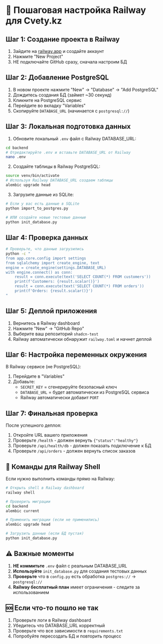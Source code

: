 # 🚀 Пошаговая настройка Railway для Cvety.kz

## Шаг 1: Создание проекта в Railway

1. Зайдите на [railway.app](https://railway.app) и создайте аккаунт
2. Нажмите "New Project"
3. НЕ подключайте GitHub сразу, сначала настроим БД

## Шаг 2: Добавление PostgreSQL

1. В новом проекте нажмите "New" → "Database" → "Add PostgreSQL"
2. Дождитесь создания БД (займет ~30 секунд)
3. Кликните на PostgreSQL сервис
4. Перейдите во вкладку "Variables"
5. Скопируйте `DATABASE_URL` (начинается с `postgresql://`)

## Шаг 3: Локальная подготовка данных

1. Обновите локальный `.env` файл с Railway DATABASE_URL:
```bash
cd backend
# Отредактируйте .env и вставьте DATABASE_URL от Railway
nano .env
```

2. Создайте таблицы в Railway PostgreSQL:
```bash
source venv/bin/activate
# Используя Railway DATABASE_URL создаем таблицы
alembic upgrade head
```

3. Загрузите данные из SQLite:
```bash
# Если у вас есть данные в SQLite
python import_to_postgres.py

# ИЛИ создайте новые тестовые данные
python init_database.py
```

## Шаг 4: Проверка данных

```bash
# Проверьте, что данные загрузились
python -c "
from app.core.config import settings
from sqlalchemy import create_engine, text
engine = create_engine(settings.DATABASE_URL)
with engine.connect() as conn:
    result = conn.execute(text('SELECT COUNT(*) FROM customers'))
    print(f'Customers: {result.scalar()}')
    result = conn.execute(text('SELECT COUNT(*) FROM orders'))  
    print(f'Orders: {result.scalar()}')
"
```

## Шаг 5: Деплой приложения

1. Вернитесь в Railway dashboard
2. Нажмите "New" → "GitHub Repo"
3. Выберите ваш репозиторий `shadcn-test`
4. Railway автоматически обнаружит `railway.toml` и начнет деплой

## Шаг 6: Настройка переменных окружения

В Railway сервисе (не PostgreSQL):
1. Перейдите в "Variables"
2. Добавьте:
   - `SECRET_KEY` = сгенерируйте безопасный ключ
   - `DATABASE_URL` = будет автоматически из PostgreSQL сервиса
   - Railway автоматически добавит `PORT`

## Шаг 7: Финальная проверка

После успешного деплоя:
1. Откройте URL вашего приложения
2. Проверьте `/health` - должен вернуть `{"status":"healthy"}`
3. Проверьте `/api/health/db` - должен показать подключение к БД
4. Проверьте `/api/orders` - должен вернуть список заказов

## 🔧 Команды для Railway Shell

Если нужно выполнить команды прямо на Railway:

```bash
# Открыть shell в Railway dashboard
railway shell

# Проверить миграции
cd backend
alembic current

# Применить миграции (если не применились)
alembic upgrade head

# Загрузить данные (если БД пустая)
python init_database.py
```

## ⚠️ Важные моменты

1. **НЕ коммитьте** `.env` файл с реальным DATABASE_URL
2. **Используйте** `init_database.py` для создания тестовых данных
3. **Проверьте** что в `config.py` есть обработка `postgres://` → `postgresql://`
4. **Railway бесплатный план** имеет ограничения - следите за использованием

## 🆘 Если что-то пошло не так

1. Проверьте логи в Railway dashboard
2. Убедитесь что DATABASE_URL корректный
3. Проверьте что все зависимости в `requirements.txt`
4. Попробуйте пересоздать БД и повторить процесс